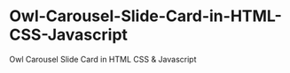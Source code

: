 # Owl-Carousel-Slide-Card-in-HTML-CSS-Javascript
Owl Carousel Slide Card in HTML CSS &amp; Javascript
